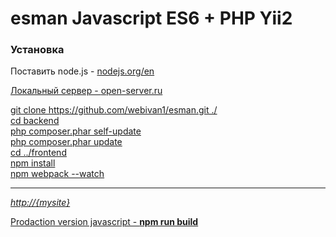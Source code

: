 # esman Javascript ES6 + PHP Yii2

<h3>Установка</h3>

<p>Поставить node.js - <a target="blank" href="https://nodejs.org/en/">nodejs.org/en</p>
<p>Локальный сервер - <a target="blank" href="http://open-server.ru/download/">open-server.ru</p>

<div>
  git clone https://github.com/webivan1/esman.git ./ <br />
  cd backend <br />
  php composer.phar self-update <br />
  php composer.phar update <br />
  cd ../frontend <br />
  npm install <br />
  npm webpack --watch
  <hr />
  <i>http://{mysite}</i>
</div>

<p>Prodaction version javascript - <b>npm run build</b></p>